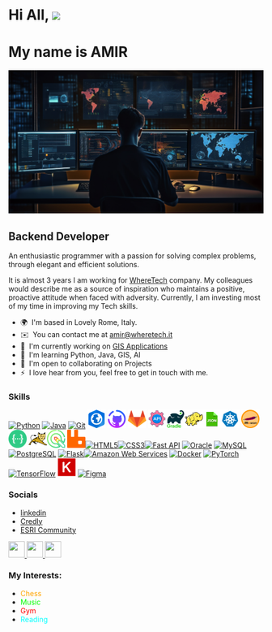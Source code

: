 
Hi All, ![](https://user-images.githubusercontent.com/18350557/176309783-0785949b-9127-417c-8b55-ab5a4333674e.gif)
============================================================================================================================
# My name is AMIR

<img src="https://github.com/AmirSarrafzadeh/AmirSarrafzadeh/blob/main/Icons/f1.png?raw=true" alt="Photo">

Backend Developer
-----------------

An enthusiastic programmer with a passion for solving complex problems, through elegant and efficient solutions.

It is almost 3 years I am working for <a href="https://wheretech.it/">WhereTech</a> company. My colleagues would describe me as a source of inspiration who maintains a positive, proactive attitude when faced with adversity. Currently, I am investing most of my time in improving my Tech skills.

* 🌍  I'm based in Lovely Rome, Italy.
* ✉️  You can contact me at [amir@wheretech.it](mailto:amir@wheretech.it)
* 🚀  I'm currently working on [GIS Applications](http://wheretech.it/)
* 🧠  I'm learning Python, Java, GIS, AI
* 🤝  I'm open to collaborating on Projects
* ⚡  I love hear from you, feel free to get in touch with me.

### Skills

<p align="left">
<a href="https://www.python.org/" target="_blank" rel="noreferrer"><img src="https://raw.githubusercontent.com/danielcranney/readme-generator/main/public/icons/skills/python-colored.svg" width="36" height="36" alt="Python" /></a> <a href="https://www.oracle.com/java/" target="_blank" rel="noreferrer"><img src="https://raw.githubusercontent.com/danielcranney/readme-generator/main/public/icons/skills/java-colored.svg" width="36" height="36" alt="Java" /></a> <a href="https://git-scm.com/" target="_blank" rel="noreferrer"><img src="https://raw.githubusercontent.com/danielcranney/readme-generator/main/public/icons/skills/git-colored.svg" width="36" height="36" alt="Git" /></a> <a href="https://www.arcgis.com/index.html" target="_blank" rel="noreferrer"><img src="https://github.com/AmirSarrafzadeh/AmirSarrafzadeh/blob/main/Icons/arcgis-pro.svg?raw=true" width="36" height="36" alt="ArcGIS" /></a> <a href="https://developer.mozilla.org/en-US/docs/Glossary/HTML5" target="_blank" rel="noreferrer"><img src="https://github.com/AmirSarrafzadeh/AmirSarrafzadeh/blob/main/Icons/Github.svg?raw=true" width="36" height="36" alt="Github" /></a> <a href="https://about.gitlab.com/" target="_blank" rel="noreferrer"><img src="https://github.com/AmirSarrafzadeh/AmirSarrafzadeh/blob/main/Icons/Gitlab.png?raw=true" width="36" height="36" alt="Gitlab" /></a> <a href="https://restfulapi.net/" target="_blank" rel="noreferrer"><img src="https://github.com/AmirSarrafzadeh/AmirSarrafzadeh/blob/main/Icons/Rest_api.png?raw=true" width="36" height="36" alt="Rest API" /></a><a href="https://gradle.org/" target="_blank" rel="noreferrer"><img src="https://github.com/AmirSarrafzadeh/AmirSarrafzadeh/blob/main/Icons/gradle.png?raw=true" width="36" height="36" alt="Gradle" /></a><a href="https://hadoop.apache.org/" target="_blank" rel="noreferrer"><img src="https://github.com/AmirSarrafzadeh/AmirSarrafzadeh/blob/main/Icons/hadoop.png?raw=true" width="36" height="36" alt="Hadoop" /></a><a href="https://www.json.org/json-en.html" target="_blank" rel="noreferrer"><img src="https://github.com/AmirSarrafzadeh/AmirSarrafzadeh/blob/main/Icons/json.png?raw=true" width="36" height="36" alt="Json" /></a><a href="https://kubernetes.io/" target="_blank" rel="noreferrer"><img src="https://github.com/AmirSarrafzadeh/AmirSarrafzadeh/blob/main/Icons/kubernetes.png?raw=true" width="36" height="36" alt="Kubernetes" /></a>
<a href="https://maven.apache.org/" target="_blank" rel="noreferrer"><img src="https://github.com/AmirSarrafzadeh/AmirSarrafzadeh/blob/main/Icons/maven.png?raw=true" width="36" height="36" alt="Maven" /></a>
<a href="https://swagger.io/" target="_blank" rel="noreferrer"><img src="https://github.com/AmirSarrafzadeh/AmirSarrafzadeh/blob/main/Icons/swagger.png?raw=true" width="36" height="36" alt="Swagger" /></a>
<a href="https://tomcat.apache.org/" target="_blank" rel="noreferrer"><img src="https://github.com/AmirSarrafzadeh/AmirSarrafzadeh/blob/main/Icons/tomcat.png?raw=true" width="36" height="36" alt="Tomcat" /></a><a href="https://qgis.org/en/site/" target="_blank" rel="noreferrer"><img src="https://github.com/AmirSarrafzadeh/AmirSarrafzadeh/blob/main/Icons/qgis.svg?raw=true" width="36" height="36" alt="QGIS" /></a>
<a href="https://rabbitmq.com/" target="_blank" rel="noreferrer"><img src="https://github.com/AmirSarrafzadeh/AmirSarrafzadeh/blob/main/Icons/rabbitmq.svg?raw=true" width="36" height="36" alt="Maven" /></a><a href="https://developer.mozilla.org/en-US/docs/Glossary/HTML5" target="_blank" rel="noreferrer"><img src="https://raw.githubusercontent.com/danielcranney/readme-generator/main/public/icons/skills/html5-colored.svg" width="36" height="36" alt="HTML5" /></a><a href="https://www.w3.org/TR/CSS/#css" target="_blank" rel="noreferrer"><img src="https://raw.githubusercontent.com/danielcranney/readme-generator/main/public/icons/skills/css3-colored.svg" width="36" height="36" alt="CSS3" /></a><a href="https://fastapi.tiangolo.com/" target="_blank" rel="noreferrer"><img src="https://raw.githubusercontent.com/danielcranney/readme-generator/main/public/icons/skills/fastapi-colored.svg" width="36" height="36" alt="Fast API" /></a> <a href="https://www.oracle.com/uk/index.html" target="_blank" rel="noreferrer"><img src="https://raw.githubusercontent.com/danielcranney/readme-generator/main/public/icons/skills/oracle-colored.svg" width="36" height="36" alt="Oracle" /></a> <a href="https://www.mysql.com/" target="_blank" rel="noreferrer"><img src="https://raw.githubusercontent.com/danielcranney/readme-generator/main/public/icons/skills/mysql-colored.svg" width="36" height="36" alt="MySQL" /></a> <a href="https://www.postgresql.org/" target="_blank" rel="noreferrer"><img src="https://raw.githubusercontent.com/danielcranney/readme-generator/main/public/icons/skills/postgresql-colored.svg" width="36" height="36" alt="PostgreSQL" /></a> <a href="https://flask.palletsprojects.com/en/2.0.x/" target="_blank" rel="noreferrer"><img src="https://raw.githubusercontent.com/danielcranney/readme-generator/main/public/icons/skills/flask-colored-dark.svg" width="36" height="36" alt="Flask" /></a><a href="https://aws.amazon.com" target="_blank" rel="noreferrer"><img src="https://raw.githubusercontent.com/danielcranney/readme-generator/main/public/icons/skills/aws-colored-dark.svg" width="36" height="36" alt="Amazon Web Services" /></a> <a href="https://www.docker.com/" target="_blank" rel="noreferrer"><img src="https://raw.githubusercontent.com/danielcranney/readme-generator/main/public/icons/skills/docker-colored.svg" width="36" height="36" alt="Docker" /></a> <a href="https://pytorch.org/" target="_blank" rel="noreferrer"><img src="https://raw.githubusercontent.com/danielcranney/readme-generator/main/public/icons/skills/pytorch-colored.svg" width="36" height="36" alt="PyTorch" /></a> <a href="https://www.tensorflow.org/" target="_blank" rel="noreferrer"><img src="https://raw.githubusercontent.com/danielcranney/readme-generator/main/public/icons/skills/tensorflow-colored.svg" width="36" height="36" alt="TensorFlow" /></a>
<a href="https://keras.io/" target="_blank" rel="noreferrer"><img src="https://github.com/AmirSarrafzadeh/AmirSarrafzadeh/blob/main/Icons/Keras.svg?raw=true" width="36" height="36" alt="Keras" /></a> 
<a href="https://www.figma.com/" target="_blank" rel="noreferrer"><img src="https://raw.githubusercontent.com/danielcranney/readme-generator/main/public/icons/skills/figma-colored.svg" width="36" height="36" alt="Figma" /></a>
</p>


### Socials
- <a href="https://www.linkedin.com/in/amir-sarrafzadeh/">linkedin</a> 
- <a href= "https://www.credly.com/users/amir-sarrafzadeh-arasi/badges"> Credly</a>
- <a href="https://community.esri.com/t5/user/viewprofilepage/user-id/485161">ESRI Community</a>

<p align="left"> <a href="https://www.facebook.com/amir.sarafzadeh/" target="_blank" rel="noreferrer"> <picture> <source media="(prefers-color-scheme: dark)" srcset="https://raw.githubusercontent.com/danielcranney/readme-generator/main/public/icons/socials/facebook-dark.svg" /> <source media="(prefers-color-scheme: light)" srcset="https://raw.githubusercontent.com/danielcranney/readme-generator/main/public/icons/socials/facebook.svg" /> <img src="https://raw.githubusercontent.com/danielcranney/readme-generator/main/public/icons/socials/facebook.svg" width="32" height="32" /> </picture> </a> <a href="https://www.github.com/AmirSarrafzadeh" target="_blank" rel="noreferrer"> <picture> <source media="(prefers-color-scheme: dark)" srcset="https://raw.githubusercontent.com/danielcranney/readme-generator/main/public/icons/socials/github-dark.svg" /> <source media="(prefers-color-scheme: light)" srcset="https://raw.githubusercontent.com/danielcranney/readme-generator/main/public/icons/socials/github.svg" /> <img src="https://raw.githubusercontent.com/danielcranney/readme-generator/main/public/icons/socials/github.svg" width="32" height="32" /> </picture> </a> <a href="https://www.linkedin.com/in/amir-sarrafzadeh/" target="_blank" rel="noreferrer"> <picture> <source media="(prefers-color-scheme: dark)" srcset="https://raw.githubusercontent.com/danielcranney/readme-generator/main/public/icons/socials/linkedin-dark.svg" /> <source media="(prefers-color-scheme: light)" srcset="https://raw.githubusercontent.com/danielcranney/readme-generator/main/public/icons/socials/linkedin.svg" /> <img src="https://raw.githubusercontent.com/danielcranney/readme-generator/main/public/icons/socials/linkedin.svg" width="32" height="32" /> </picture> </a></p>

### My Interests:
- <span style="color: orange">Chess</span>
- <span style="color: lime">Music</span>
- <span style="color: red">Gym</span>
- <span style="color: aqua">Reading</span>


